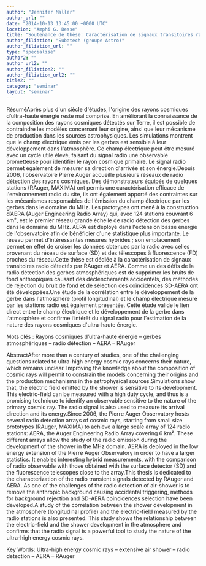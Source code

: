 ```yaml
---
author: "Jennifer Maller"
author_url: ""
date: "2014-10-13 13:45:00 +0000 UTC"
location: "Amphi G. Besse"
title: "Soutenance de thèse: Caractérisation de signaux transitoires radio à l'Observatoire Pierre Auger"
author_filiation: "Subatech (groupe Astro)"
author_filiation_url: ""
type: "spécialisé"
author2: ""
author_url2: ""
author_filiation2: ""
author_filiation_url2: ""
title2: ""
category: "seminar" 
layout: "seminar"
---
```

RésuméAprès plus d'un siècle d'études, l'origine des rayons cosmiques d’ultra-haute énergie reste mal comprise. En améliorant la connaissance de la composition des rayons cosmiques détectés sur Terre, il est possible de contraindre les modèles concernant leur origine, ainsi que leur mécanisme de production dans les sources astrophysiques. Les simulations montrent que le champ électrique émis par les gerbes est sensible à leur développement dans l'atmosphère. Ce champ électrique peut être mesuré avec un cycle utile élevé, faisant du signal radio une observable prometteuse pour identifier le rayon cosmique primaire. Le signal radio permet également de mesurer sa direction d'arrivée et son énergie.Depuis 2006, l'observatoire Pierre Auger accueille plusieurs réseaux de radio détection des rayons cosmiques. Des démonstrateurs équipés de quelques stations (RAuger, MAXIMA) ont permis une caractérisation efficace de l'environnement radio du site, ils ont également apporté des contraintes sur les mécanismes responsables de l'émission du champ électrique par les gerbes dans le domaine du MHz. Les prototypes ont mené à la construction d’AERA (Auger Engineering Radio Array) qui, avec 124 stations couvrant 6 km², est le premier réseau grande échelle de radio détection des gerbes dans le domaine du MHz. AERA est déployé dans l'extension basse énergie de l'observatoire afin de bénéficier d'une statistique plus importante. Le réseau permet d'intéressantes mesures hybrides ; son emplacement permet en effet de croiser les données obtenues par la radio avec celles provenant du réseau de surface (SD) et des télescopes à fluorescence (FD) proches du réseau.Cette thèse est dédiée à la caractérisation de signaux transitoires radio détectés par RAuger et AERA. Comme un des défis de la radio détection des gerbes atmosphériques est de supprimer les bruits de fond anthropiques causant des déclenchements accidentels, des méthodes de réjection du bruit de fond et de sélection des coïncidences SD-AERA ont été développées.Une étude de la corrélation entre le développement de la gerbe dans l'atmosphère (profil longitudinal) et le champ électrique mesuré par les stations radio est également présentée. Cette étude valide le lien direct entre le champ électrique et le développement de la gerbe dans l'atmosphère et confirme l’intérêt du signal radio pour l’estimation de la nature des rayons cosmiques d'ultra-haute énergie.

Mots clés : Rayons cosmiques d’ultra-haute énergie – gerbes atmosphériques – radio détection – AERA – RAuger

AbstractAfter more than a century of studies, one of the challenging questions related to ultra-high energy cosmic rays concerns their nature, which remains unclear. Improving the knowledge about the composition of cosmic rays will permit to constrain the models concerning their origins and the production mechanisms in the astrophysical sources.Simulations show that, the electric field emitted by the shower is sensitive to its development. This electric-field can be measured with a high duty cycle, and thus is a promising technique to identify an observable sensitive to the nature of the primary cosmic ray. The radio signal is also used to measure its arrival direction and its energy.Since 2006, the Pierre Auger Observatory hosts several radio detection arrays of cosmic rays, starting from small size prototypes (RAuger, MAXIMA) to achieve a large scale array of 124 radio stations: AERA, the Auger Engineering Radio Array covering 6 km². These different arrays allow the study of the radio emission during the development of the shower in the MHz domain. AERA is deployed in the low energy extension of the Pierre Auger Observatory in order to have a larger statistics. It enables interesting hybrid measurements, with the comparison of radio observable with those obtained with the surface detector (SD) and the fluorescence telescopes close to the array.This thesis is dedicated to the characterization of the radio transient signals detected by RAuger and AERA. As one of the challenges of the radio detection of air-shower is to remove the anthropic background causing accidental triggering, methods for background rejection and SD-AERA coincidences selection have been developed.A study of the correlation between the shower development in the atmosphere (longitudinal profile) and the electric-field measured by the radio stations is also presented. This study shows the relationship between the electric-field and the shower development in the atmosphere and confirms that the radio signal is a powerful tool to study the nature of the ultra-high energy cosmic rays.

Key Words: Ultra-high energy cosmic rays – extensive air shower – radio detection – AERA – RAuger
